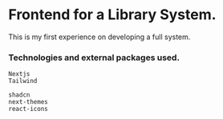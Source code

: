 # Frontend for a Library System.

This is my first experience on developing a full system.

### Technologies and external packages used.

```
Nextjs
Tailwind
```
```
shadcn
next-themes
react-icons
```
